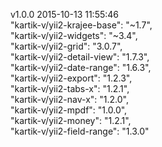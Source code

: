 v1.0.0  2015-10-13 11:55:46  
"kartik-v/yii2-krajee-base": "~1.7",  
"kartik-v/yii2-widgets": "~3.4",  
"kartik-v/yii2-grid": "3.0.7",  
"kartik-v/yii2-detail-view": "1.7.3",  
"kartik-v/yii2-date-range": "1.6.3",  
"kartik-v/yii2-export": "1.2.3",  
"kartik-v/yii2-tabs-x": "1.2.1",  
"kartik-v/yii2-nav-x": "1.2.0",  
"kartik-v/yii2-mpdf": "1.0.0",  
"kartik-v/yii2-money": "1.2.1",  
"kartik-v/yii2-field-range": "1.3.0"  
